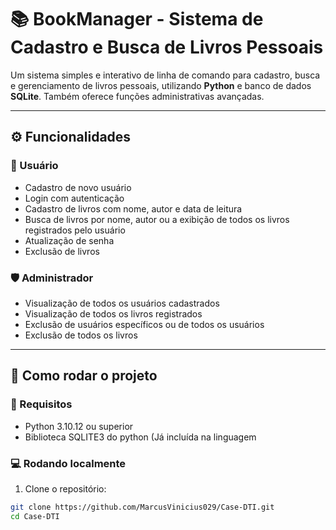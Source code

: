 # 📚 BookManager - Sistema de Cadastro e Busca de Livros Pessoais

Um sistema simples e interativo de linha de comando para cadastro, busca e gerenciamento de livros pessoais, utilizando **Python** e 
banco de dados **SQLite**. Também oferece funções administrativas avançadas.

---

## ⚙️ Funcionalidades

### 👤 Usuário
- Cadastro de novo usuário
- Login com autenticação
- Cadastro de livros com nome, autor e data de leitura
- Busca de livros por nome, autor ou a exibição de todos os livros registrados pelo usuário
- Atualização de senha
- Exclusão de livros

### 🛡️ Administrador
- Visualização de todos os usuários cadastrados
- Visualização de todos os livros registrados
- Exclusão de usuários específicos ou de todos os usuários
- Exclusão de todos os livros

---

## 🏁 Como rodar o projeto

### 🔧 Requisitos
- Python 3.10.12 ou superior
- Biblioteca SQLITE3 do python (Já incluída na linguagem

### 💻 Rodando localmente
1. Clone o repositório:
```bash
git clone https://github.com/MarcusVinicius029/Case-DTI.git
cd Case-DTI

